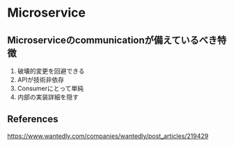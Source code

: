# Microservice

## Microserviceのcommunicationが備えているべき特徴

1. 破壊的変更を回避できる
1. APIが技術非依存
1. Consumerにとって単純
1. 内部の実装詳細を隠す


## References

https://www.wantedly.com/companies/wantedly/post_articles/219429
